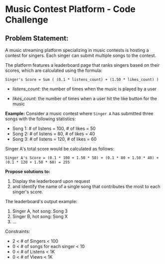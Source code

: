 # Music Contest Platform - Code Challenge


## Problem Statement:

A music streaming platform specializing in music contests is hosting a contest for singers.
Each singer can submit multiple songs to the contest.

The platform features a leaderboard page that ranks singers based on their scores, 
which are calculated using the formula:

```Singer's Score = Sum ( (0.1 * listens_count) + (1.50 * likes_count) )```

- *listens_count*: the number of times when the music is played by a user

- *likes_count*: the number of times when a user hit the like button for the music

**Example:**
Consider a music contest where `Singer A` has submitted three songs with the following statistics:
- Song 1: # of listens = 100, # of likes = 50
- Song 2: # of listens = 80, # of likes = 40
- Song 3: # of listens = 120, # of likes = 60

Singer A's total score would be calculated as follows:

```Singer A's Score = (0.1 * 100 + 1.50 * 50) + (0.1 * 80 + 1.50 * 40) + (0.1 * 120 + 1.50 * 60) = 255```


**Propose solutions to:**
1. Display the leaderboard upon request 
2. and identify the name of a single song that contributes the most to each singer's score.

The leaderboard's output example:
1. Singer A, hot song: Song 3
2. Singer B, hot song: Song X
3. ...


Constraints:
- 2 < # of Singers < 100
- 0 < # of songs for each singer < 10
- 0 < # of Listens < 1K
- 0 < # of Views < 1K
